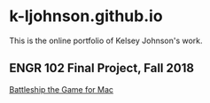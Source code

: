 # k-ljohnson.github.io
This is the online portfolio of Kelsey Johnson's work.

## ENGR 102 Final Project, Fall 2018
[Battleship the Game for Mac](https://github.com/K-LJohnson/k-ljohnson.github.io/blob/main/Battleship%20the%20Game%20for%20Mac.py)
